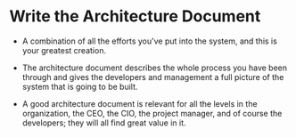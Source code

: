 # Write the Architecture Document

- A combination of all the efforts you've put into the system, and this is your greatest creation.

- The architecture document describes the whole process you have been through and gives the developers and management a full picture of the system that is going to be built.

- A good architecture document is relevant for all the levels in the organization, the CEO, the CIO, the project manager, and of course the developers; they will all find great value in it.